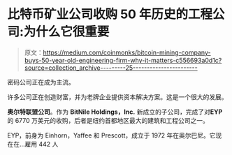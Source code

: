 # 比特币矿业公司收购 50 年历史的工程公司:为什么它很重要

> 原文：<https://medium.com/coinmonks/bitcoin-mining-company-buys-50-year-old-engineering-firm-why-it-matters-c556693a0d1c?source=collection_archive---------25----------------------->

密码公司正在成为主流。

许多公司正在创造财富，并为老牌企业提供资本解决方案。这是一个很大的发展。

**奥尔特联盟公司**。作为 **BitNile Holdings，Inc.** 新成立的子公司，完成了对**EYP**的 6770 万美元的收购，后者是纽约首都地区最大的建筑和工程公司之一。

EYP，前身为 Einhorn，Yaffee 和 Prescott，成立于 1972 年在奥尔巴尼。它现在在…雇用 442 人